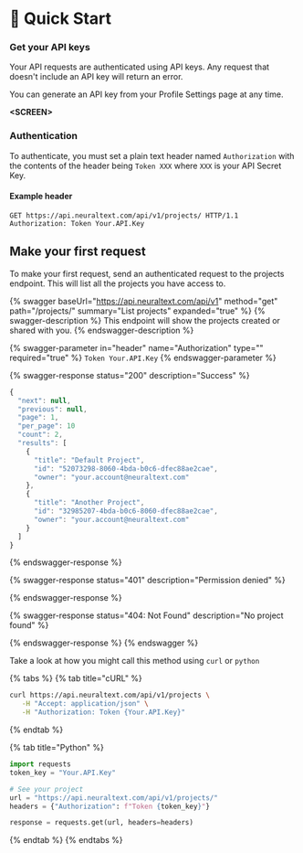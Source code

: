 # 🚀 Quick Start

### Get your API keys

Your API requests are authenticated using API keys. Any request that doesn't include an API key will return an error.

You can generate an API key from your Profile Settings page at any time.

**\<SCREEN>**

### Authentication

To authenticate, you must set a plain text header named `Authorization` with the contents of the header being `Token XXX` where `XXX` is your API Secret Key.

#### Example header

```
GET https://api.neuraltext.com/api/v1/projects/ HTTP/1.1
Authorization: Token Your.API.Key
```

## Make your first request

To make your first request, send an authenticated request to the projects endpoint. This will list all the projects you have access to.

{% swagger baseUrl="https://api.neuraltext.com/api/v1" method="get" path="/projects/" summary="List projects" expanded="true" %}
{% swagger-description %}
This endpoint will show the projects created or shared with you.
{% endswagger-description %}

{% swagger-parameter in="header" name="Authorization" type="" required="true" %}
`Token Your.API.Key`
{% endswagger-parameter %}

{% swagger-response status="200" description="Success" %}
```javascript
{
  "next": null,
  "previous": null,
  "page": 1,
  "per_page": 10
  "count": 2,
  "results": [
    {
      "title": "Default Project",
      "id": "52073298-8060-4bda-b0c6-dfec88ae2cae",
      "owner": "your.account@neuraltext.com"
    },
    {
      "title": "Another Project",
      "id": "32985207-4bda-b0c6-8060-dfec88ae2cae",
      "owner": "your.account@neuraltext.com"
    }
  ]
}
```
{% endswagger-response %}

{% swagger-response status="401" description="Permission denied" %}

{% endswagger-response %}

{% swagger-response status="404: Not Found" description="No project found" %}

{% endswagger-response %}
{% endswagger %}

Take a look at how you might call this method using `curl` or `python`

{% tabs %}
{% tab title="cURL" %}
```bash
curl https://api.neuraltext.com/api/v1/projects \
   -H "Accept: application/json" \
   -H "Authorization: Token {Your.API.Key}"
```
{% endtab %}

{% tab title="Python" %}
```python
import requests
token_key = "Your.API.Key"

# See your project
url = "https://api.neuraltext.com/api/v1/projects/"
headers = {"Authorization": f"Token {token_key}"}

response = requests.get(url, headers=headers)
```
{% endtab %}
{% endtabs %}

